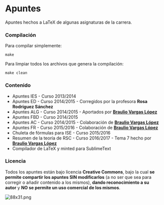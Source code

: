 # Apuntes
Apuntes hechos a LaTeX de algunas asignaturas de la carrera.

### Compilación

Para compilar simplemente:
```
make
```

Para limpiar todos los archivos que genera la compilación:
```
make clean
``` 

### Contenido
* Apuntes IES - Curso 2013/2014
* Apuntes ED - Curso 2014/2015 - Corregidos por la profesora __Rosa Rodríguez Sánchez__
* Apuntes ALG - Curso 2014/2015 - Aportados por [__Braulio Vargas López__](https://github.com/BraulioV)
* Apuntes FBD - Curso 2014/2015
* Apuntes AC - Curso 2014/2015 - Colaboración de [__Braulio Vargas López__](https://github.com/BraulioV)
* Apuntes FR - Curso 2015/2016 - Colaboración de [__Braulio Vargas López__](https://github.com/BraulioV)
* Chuleta de fórmulas para ISE - Curso 2015/2016
* Resumen de la teoría de RSC - Curso 2016/2017 - Tema 7 hecho por [__Braulio Vargas López__](https://github.com/BraulioV)
* Compilador de LaTeX y minted para SublimeText

### Licencia
Todos los apuntes están bajo licencia __Creative Commons__, bajo la cual __se permite compartir los apuntes SIN modificarlos__ (a no ser que sea para corregir o añadir contenido a los mismos), __dando reconocimiento a su autor__ y __NO se permite un uso comercial de los mismos__.

![88x31.png](/ED/88x31.png)
